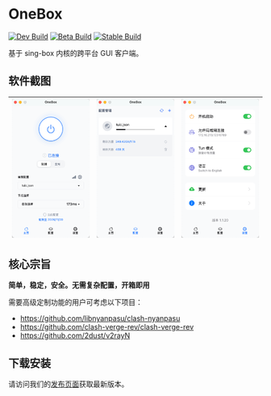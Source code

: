 # OneBox
[![Dev Build](https://github.com/OneOhCloud/OneBox/actions/workflows/dev-release.yml/badge.svg)](https://github.com/OneOhCloud/OneBox/actions/workflows/dev-release.yml)
[![Beta Build](https://github.com/OneOhCloud/OneBox/actions/workflows/beta-release.yml/badge.svg)](https://github.com/OneOhCloud/OneBox/actions/workflows/beta-release.yml)
[![Stable Build](https://github.com/OneOhCloud/OneBox/actions/workflows/stable-release.yml/badge.svg)](https://github.com/OneOhCloud/OneBox/actions/workflows/stable-release.yml)

基于 sing-box 内核的跨平台 GUI 客户端。


## 软件截图 

|![主页](./docs/image/zh/Home.png)|![配置](./docs/image/zh/Config.png)|![设置](./docs/image/zh/Settings.png)|
|:---:|:---:|:---:|

## 核心宗旨

**简单，稳定，安全。无需复杂配置，开箱即用**


需要高级定制功能的用户可考虑以下项目：

- https://github.com/libnyanpasu/clash-nyanpasu
- https://github.com/clash-verge-rev/clash-verge-rev
- https://github.com/2dust/v2rayN


## 下载安装 

请访问我们的[发布页面](https://github.com/OneOhCloud/OneBox/releases)获取最新版本。

